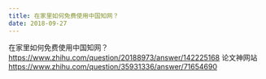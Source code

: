 ```yaml
---
title: 在家里如何免费使用中国知网？
date: 2018-09-27
---
```

在家里如何免费使用中国知网？
https://www.zhihu.com/question/20188973/answer/142225168
论文神网站
https://www.zhihu.com/question/35931336/answer/71654690